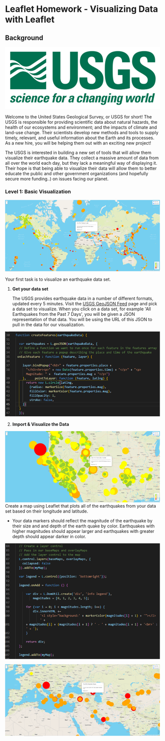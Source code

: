 # Leaflet Homework - Visualizing Data with Leaflet

## Background

![logo](https://github.com/KGore12/leaflet-challenge/blob/main/images/1-Logo.png)

Welcome to the United States Geological Survey, or USGS for short! The USGS is responsible for providing scientific data about natural hazards, the health of our ecosystems and environment; and the impacts of climate and land-use change. Their scientists develop new methods and tools to supply timely, relevant, and useful information about the Earth and its processes. As a new hire, you will be helping them out with an exciting new project!

The USGS is interested in building a new set of tools that will allow them visualize their earthquake data. They collect a massive amount of data from all over the world each day, but they lack a meaningful way of displaying it. Their hope is that being able to visualize their data will allow them to better educate the public and other government organizations (and hopefully secure more funding..) on issues facing our planet.

### Level 1: Basic Visualization

![worldmap](https://github.com/KGore12/leaflet-challenge/blob/main/images/worldview1.png)

Your first task is to visualize an earthquake data set.

1. **Get your data set**

   The USGS provides earthquake data in a number of different formats, updated every 5 minutes. Visit the [USGS GeoJSON Feed](http://earthquake.usgs.gov/earthquakes/feed/v1.0/geojson.php) page and pick a data set to visualize. When you click on a data set, for example 'All Earthquakes from the Past 7 Days', you will be given a JSON representation of that data. You will be using the URL of this JSON to pull in the data for our visualization.

![popup](https://github.com/KGore12/leaflet-challenge/blob/main/images/popupcode.png)

2. **Import & Visualize the Data**

![eurasia](https://github.com/KGore12/leaflet-challenge/blob/main/images/uszoom.png)
   Create a map using Leaflet that plots all of the earthquakes from your data set based on their longitude and latitude.

   * Your data markers should reflect the magnitude of the earthquake by their size and and depth of the earth quake by color. Earthquakes with higher magnitudes should appear larger and earthquakes with greater depth should appear darker in color.
   
![legend](https://github.com/KGore12/leaflet-challenge/blob/main/images/legendcode.png)

![eurasia](https://github.com/KGore12/leaflet-challenge/blob/main/images/eurasiazoom.png)


